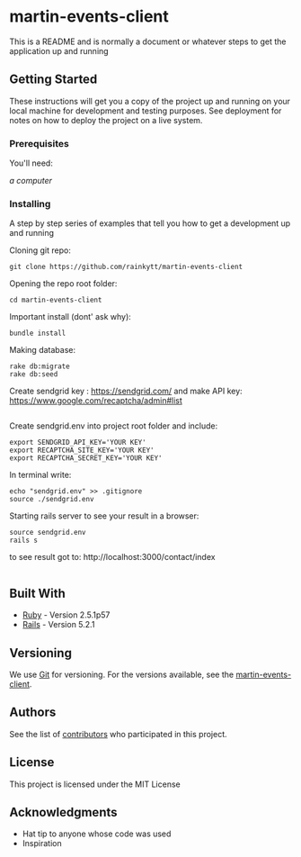 # martin-events-client

This is a README and is normally a document or whatever steps to get the application up and running

## Getting Started

These instructions will get you a copy of the project up and running on your local machine for development and testing purposes. See deployment for notes on how to deploy the project on a live system.


### Prerequisites

You'll need:

*a computer*

### Installing

A step by step series of examples that tell you how to get a development up and running

Cloning git repo:
```
git clone https://github.com/rainkytt/martin-events-client
```
Opening the repo root folder:
```
cd martin-events-client
```
Important install (dont' ask why):
```
bundle install
```
Making database:
```
rake db:migrate
rake db:seed
```
Create sendgrid key : https://sendgrid.com/
and make API key: https://www.google.com/recaptcha/admin#list
```
```
Create sendgrid.env into project root folder and include:
```
export SENDGRID_API_KEY='YOUR KEY'
export RECAPTCHA_SITE_KEY='YOUR KEY'
export RECAPTCHA_SECRET_KEY='YOUR KEY'
```
In terminal write:
```
echo "sendgrid.env" >> .gitignore
source ./sendgrid.env
```
Starting rails server to see your result in a browser:
```
source sendgrid.env
rails s
```
to see result got to: http://localhost:3000/contact/index
```
```
## Built With

* [Ruby](https://www.ruby-lang.org/en/) - Version 2.5.1p57
* [Rails](https://rubyonrails.org/) - Version 5.2.1


## Versioning

We use [Git](https://git-scm.com/) for versioning. For the versions available, see the [martin-events-client](https://github.com/sinivaal/martin-events-client). 

## Authors

See the list of [contributors](https://github.com/sinivaal/martin-events-client/graphs/contributors) who participated in this project.

## License

This project is licensed under the MIT License

## Acknowledgments

* Hat tip to anyone whose code was used
* Inspiration



